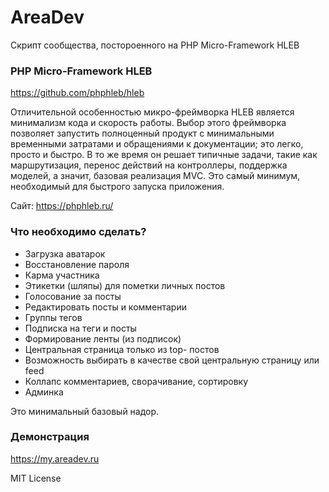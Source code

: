 # AreaDev
Скрипт сообщества, постороенного на PHP Micro-Framework HLEB

### PHP Micro-Framework HLEB
https://github.com/phphleb/hleb

Отличительной особенностью микро-фреймворка HLEB является минимализм кода и скорость работы. Выбор этого фреймворка позволяет запустить полноценный продукт с минимальными временными затратами и обращениями к документации; это легко, просто и быстро. В то же время он решает типичные задачи, такие как маршрутизация, перенос действий на контроллеры, поддержка моделей, а значит, базовая реализация MVC. Это самый минимум, необходимый для быстрого запуска приложения.

Сайт: https://phphleb.ru/

### Что необходимо сделать?

* Загрузка аватарок
* Восстановление пароля
* Карма участника
* Этикетки (шляпы) для пометки личных постов
* Голосование за посты
* Редактировать посты и комментарии
* Группы тегов
* Подписка на теги и посты
* Формирование ленты (из подписок)
* Центральная страница только из top- постов
* Возможность выбирать в качестве свой центральную страницу или feed
* Коллапс комментариев, сворачивание, сортировку
* Админка

Это минимальный базовый надор.


### Демонстрация
https://my.areadev.ru

MIT License